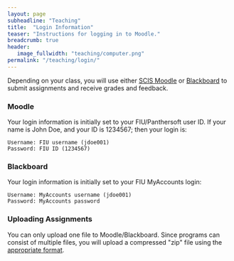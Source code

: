 ```yaml
---
layout: page
subheadline: "Teaching"
title:  "Login Information"
teaser: "Instructions for logging in to Moodle."
breadcrumb: true
header:
   image_fullwidth: "teaching/computer.png"
permalink: "/teaching/login/"
---
```


Depending on your class, you will use either [SCIS Moodle](https://moodle.cis.fiu.edu/) or [Blackboard](http://online.fiu.edu/) to submit assignments and receive grades and feedback.

### Moodle
Your login information is initially set to your FIU/Panthersoft user ID. If your name is John Doe, and your ID is 1234567; then your login is:

    Username: FIU username (jdoe001)
    Password: FIU ID (1234567)

### Blackboard
Your login information is initially set to your FIU MyAccounts login:

    Username: MyAccounts username (jdoe001)
    Password: MyAccounts password

### Uploading Assignments
You can only upload one file to Moodle/Blackboard. Since programs can consist of multiple files, you will upload a compressed "zip" file using the [appropriate format](/teaching/submitting/).
